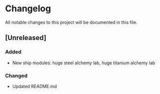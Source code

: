 # Changelog
All notable changes to this project will be documented in this file.

## [Unreleased]

### Added
- New ship modules: huge steel alchemy lab, huge titanium alchemy lab

### Changed
- Updated README.md
